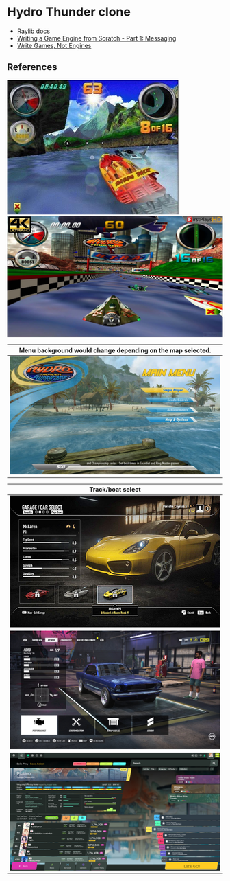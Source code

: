 # Hydro Thunder clone

- [Raylib docs](https://www.raylib.com/cheatsheet/cheatsheet.html)
- [Writing a Game Engine from Scratch - Part 1: Messaging](https://www.gamedeveloper.com/programming/writing-a-game-engine-from-scratch---part-1-messaging#close-modal)
- [Write Games, Not Engines](https://geometrian.com/programming/tutorials/write-games-not-engines/)

## References
![](assets/hydro-preview.jpg)
![](assets/1.jpg)

| Menu background would change depending on the map selected. |
| :----: |
| ![](assets/2.jpg) |

| Track/boat select |
| :----: |
| ![](assets/7.jpg) |
| ![](assets/6.jpg) |
| ![](assets/3.png) |
